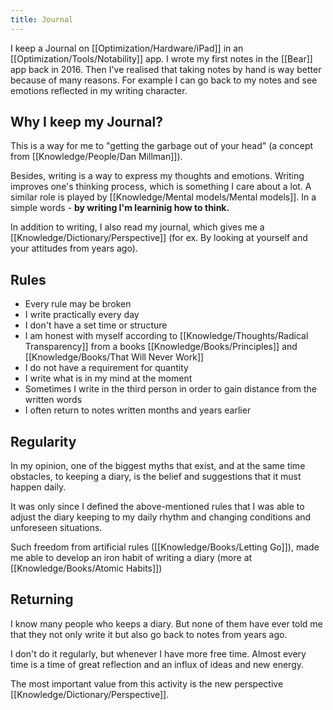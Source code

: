 ```yaml
---
title: Journal
---
```


I keep a Journal on [[Optimization/Hardware/iPad]] in an [[Optimization/Tools/Notability]] app. I wrote my first notes in the [[Bear]] app back in 2016. Then I've realised that taking notes by hand is way better because of many reasons. For example I can go back to my notes and see emotions reflected in my writing character.

## Why I keep my Journal?
This is a way for me to "getting the garbage out of your head" (a concept from [[Knowledge/People/Dan Millman]]).

Besides, writing is a way to express my thoughts and emotions. Writing improves one's thinking process, which is something I care about a lot. A similar role is played by [[Knowledge/Mental models/Mental models]]. In a simple words - **by writing I'm learninig how to think.**

In addition to writing, I also read my journal, which gives me a [[Knowledge/Dictionary/Perspective]] (for ex. By looking at yourself and your attitudes from years ago).

## Rules
- Every rule may be broken
- I write practically every day
- I don't have a set time or structure
- I am honest with myself according to [[Knowledge/Thoughts/Radical Transparency]] from a books [[Knowledge/Books/Principles]] and [[Knowledge/Books/That Will Never Work]]
- I do not have a requirement for quantity
- I write what is in my mind at the moment
- Sometimes I write in the third person in order to gain distance from the written words
- I often return to notes written months and years earlier

## Regularity
In my opinion, one of the biggest myths that exist, and at the same time obstacles, to keeping a diary, is the belief and suggestions that it must happen daily.

It was only since I defined the above-mentioned rules that I was able to adjust the diary keeping to my daily rhythm and changing conditions and unforeseen situations. 

Such freedom from artificial rules ([[Knowledge/Books/Letting Go]]), made me able to develop an iron habit of writing a diary (more at [[Knowledge/Books/Atomic Habits]])

## Returning
I know many people who keeps a diary. But none of them have ever told me that they not only write it but also go back to notes from years ago.

I don't do it regularly, but whenever I have more free time. Almost every time is a time of great reflection and an influx of ideas and new energy. 

The most important value from this activity is the new perspective [[Knowledge/Dictionary/Perspective]].